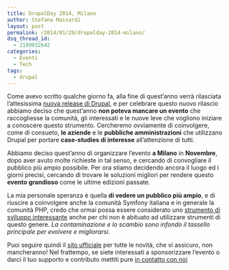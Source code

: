 ```yaml
---
title: DrupalDay 2014, Milano
author: Stefano Mainardi
layout: post
permalink: /2014/01/29/drupalday-2014-milano/
dsq_thread_id:
  - 2189932642
categories:
  - Eventi
  - Tech
tags:
  - drupal
---
```

Come avevo scritto qualche giorno fa, alla fine di quest&#8217;anno verrà rilasciata l&#8217;attesissima [nuova release di Drupal][1], e per celebrare questo nuovo rilascio abbiamo deciso che quest&#8217;anno **non poteva mancare un evento** che raccogliesse la comunità, gli interessati e le nuove leve che vogliono iniziare a conoscere questo strumento. Cercheremo ovviamente di coinvolgere, come di consueto, **le aziende** e le **pubbliche amministrazioni** che utilizzano Drupal per portare **case-studies di interesse** all&#8217;attenzione di tutti.

Abbiamo deciso quest&#8217;anno di organizzare l&#8217;evento **a Milano** in **Novembre**, dopo aver avuto molte richieste in tal senso, e cercando di convogliare il pubblico più ampio possibile. Per ora stiamo decidendo ancora il luogo ed i giorni precisi, cercando di trovare le soluzioni migliori per rendere questo **evento grandioso** come le ultime edizioni passate.

La mia personale speranza è quella **di vedere un pubblico più ampio**, e di riuscire a coinvolgere anche la comunità Symfony italiana e in generale la comunità PHP, credo che ormai possa essere considerato uno [strumento di sviluppo interessante][2] anche per chi non è abituato ad utilizzare strumenti di questo genere. *La contaminazione e lo scambio sono infondo il tassello principale per evolvere e migliorarsi.*

Puoi seguire quindi il [sito ufficiale][3] per tutte le novità, che vi assicuro, non mancheranno! Nel frattempo, se siete interessati a sponsorizzare l&#8217;evento o darci il tuo supporto e contributo mettiti pure [in contatto con noi][4]

 [1]: http://www.stefanomainardi.com/2014/01/13/drupal-8-cosa-ci-sara-da-aspettarsi/ "Drupal 8, cosa ci sarà da aspettarsi"
 [2]: http://symfony.com/blog/symfony2-meets-drupal-8
 [3]: http://www.drupalday.it
 [4]: mailto:info@drupalday.it
